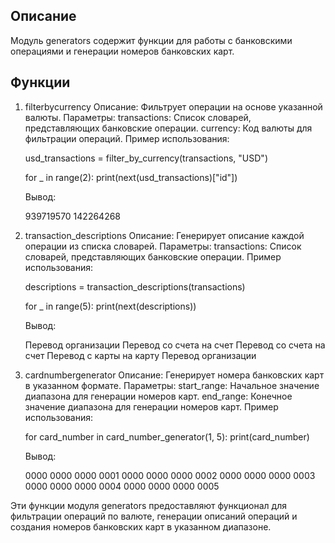 ## Описание
Модуль generators содержит функции для работы с банковскими операциями и генерации номеров банковских карт.

## Функции
1. filterbycurrency
   Описание: Фильтрует операции на основе указанной валюты.
   Параметры:
   transactions: Список словарей, представляющих банковские операции.
   currency: Код валюты для фильтрации операций.
   Пример использования:
     
     usd_transactions = filter_by_currency(transactions, "USD")

     for _ in range(2):
         print(next(usd_transactions)["id"])
     
   Вывод:
     
     939719570
     142264268
     

2. transaction_descriptions
   Описание: Генерирует описание каждой операции из списка словарей.
   Параметры:
   transactions: Список словарей, представляющих банковские операции.
   Пример использования:
     
     descriptions = transaction_descriptions(transactions)

     for _ in range(5):
         print(next(descriptions))
     
   Вывод:
     
     Перевод организации
     Перевод со счета на счет
     Перевод со счета на счет
     Перевод с карты на карту
     Перевод организации
     

3. cardnumbergenerator
   Описание: Генерирует номера банковских карт в указанном формате.
   Параметры:
    start_range: Начальное значение диапазона для генерации номеров карт.
    end_range: Конечное значение диапазона для генерации номеров карт.
    Пример использования:
     
     for card_number in card_number_generator(1, 5):
         print(card_number)
     
   Вывод:
     
     0000 0000 0000 0001
     0000 0000 0000 0002
     0000 0000 0000 0003
     0000 0000 0000 0004
     0000 0000 0000 0005
     
   
Эти функции модуля generators предоставляют функционал для фильтрации операций по валюте, генерации описаний операций и создания номеров банковских карт в указанном диапазоне.